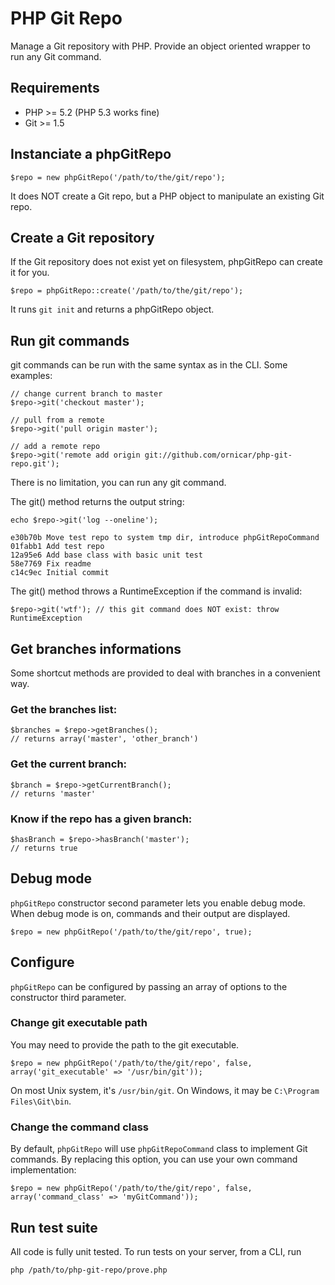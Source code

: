 # PHP Git Repo

Manage a Git repository with PHP.
Provide an object oriented wrapper to run any Git command.

## Requirements

- PHP >= 5.2 (PHP 5.3 works fine)
- Git >= 1.5

## Instanciate a phpGitRepo

    $repo = new phpGitRepo('/path/to/the/git/repo');

It does NOT create a Git repo, but a PHP object to manipulate an existing Git repo.

## Create a Git repository

If the Git repository does not exist yet on filesystem, phpGitRepo can create it for you.

    $repo = phpGitRepo::create('/path/to/the/git/repo');

It runs `git init` and returns a phpGitRepo object.

## Run git commands

git commands can be run with the same syntax as in the CLI. Some examples:

    // change current branch to master
    $repo->git('checkout master');

    // pull from a remote
    $repo->git('pull origin master');

    // add a remote repo
    $repo->git('remote add origin git://github.com/ornicar/php-git-repo.git');

There is no limitation, you can run any git command.

The git() method returns the output string:

    echo $repo->git('log --oneline');

    e30b70b Move test repo to system tmp dir, introduce phpGitRepoCommand
    01fabb1 Add test repo
    12a95e6 Add base class with basic unit test
    58e7769 Fix readme
    c14c9ec Initial commit

The git() method throws a RuntimeException if the command is invalid:

    $repo->git('wtf'); // this git command does NOT exist: throw RuntimeException

## Get branches informations

Some shortcut methods are provided to deal with branches in a convenient way.

### Get the branches list:

    $branches = $repo->getBranches();
    // returns array('master', 'other_branch')

### Get the current branch:

    $branch = $repo->getCurrentBranch();
    // returns 'master'

### Know if the repo has a given branch:

    $hasBranch = $repo->hasBranch('master');
    // returns true

## Debug mode

`phpGitRepo` constructor second parameter lets you enable debug mode.
When debug mode is on, commands and their output are displayed.

    $repo = new phpGitRepo('/path/to/the/git/repo', true);

## Configure

`phpGitRepo` can be configured by passing an array of options to the constructor third parameter.

### Change git executable path

You may need to provide the path to the git executable.

    $repo = new phpGitRepo('/path/to/the/git/repo', false, array('git_executable' => '/usr/bin/git'));

On most Unix system, it's `/usr/bin/git`. On Windows, it may be `C:\Program Files\Git\bin`.

### Change the command class

By default, `phpGitRepo` will use `phpGitRepoCommand` class to implement Git commands.
By replacing this option, you can use your own command implementation:

    $repo = new phpGitRepo('/path/to/the/git/repo', false, array('command_class' => 'myGitCommand'));

## Run test suite

All code is fully unit tested. To run tests on your server, from a CLI, run

    php /path/to/php-git-repo/prove.php
